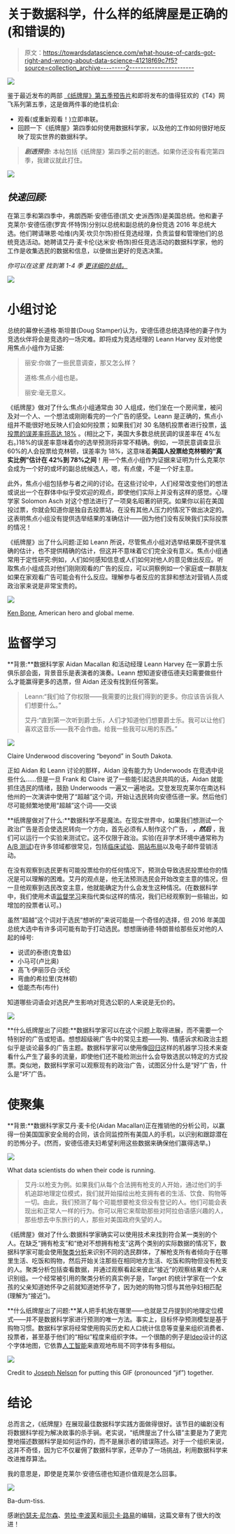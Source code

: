 # 关于数据科学，什么样的纸牌屋是正确的(和错误的)

> 原文：<https://towardsdatascience.com/what-house-of-cards-got-right-and-wrong-about-data-science-41218f69c7f5?source=collection_archive---------2----------------------->

![](img/7118f5ac5b530a7ee5199022eaa9e4e1.png)

鉴于最近发布的两部 [《纸牌屋》第五季预告片](https://www.youtube.com/watch?v=UW8Zyt8SF_U)和即将发布的值得狂欢的《T4》网飞系列第五季，这是做两件事的绝佳机会:

*   观看(或重新观看！)立即串联。
*   回顾一下《纸牌屋》第四季如何使用数据科学家，以及他的工作如何很好地反映了现实世界的数据科学。

> ***剧透预告:*** 本帖包括《纸牌屋》第四季之前的剧透。如果你还没有看完第四季，我建议就此打住。

![](img/70166479115b4a7e798d8405971455d5.png)

## *快速回顾:*

在第三季和第四季中，弗朗西斯·安德伍德(凯文·史派西饰)是美国总统。他和妻子克莱尔·安德伍德(罗宾·怀特饰)分别以总统和副总统的身份竞选 2016 年总统大选。他们聘请琳恩·哈维(内芙·坎贝尔饰)担任竞选经理，负责监督和管理他们的总统竞选活动。她聘请艾丹·麦卡伦(达米安·杨饰)担任竞选活动的数据科学家，他的工作是收集选民的数据和信息，以便做出更好的竞选决策。

*你可以在这里* *找到第 1-4 季* [*更详细的总结。*](http://www.vulture.com/tv/house-of-cards/)

![](img/aa366ffb3f32e45ed60a48e38807492f.png)

# 小组讨论

总统的幕僚长道格·斯坦普(Doug Stamper)认为，安德伍德总统选择他的妻子作为竞选伙伴将会是竞选的一场灾难。即将成为竞选经理的 Leann Harvey 反对他使用焦点小组作为证据:

> 丽安:你做了一些民意调查，那又怎么样？
> 
> 道格:焦点小组也是。
> 
> 丽安:毫无意义。

《纸牌屋》做对了什么:焦点小组通常由 30 人组成，他们坐在一个房间里，被问及对一个人、一个想法或刚刚看完的一个广告的感受。Leann 是正确的，焦点小组并不能很好地反映人们会如何投票；如果我们对 30 名随机投票者进行投票，[该投票的误差率将高达 18%](http://www.dummies.com/education/math/statistics/how-to-calculate-the-margin-of-error-for-a-sample-mean/) 。(相比之下，美国大多数总统民调的误差率在 4%左右。)18%的误差率意味着你的选举预测将非常不精确。例如，一项民意调查显示 60%的人会投票给克林顿，误差率为 18%，这意味着**美国人投票给克林顿的“真实比例”估计在 42%到 78%之间**！用一个焦点小组作为证据来证明为什么克莱尔会成为一个好的或坏的副总统候选人，嗯，有点傻，不是一个好主意。

此外，焦点小组包括参与者之间的讨论。在这些讨论中，人们经常改变他们的想法或说出一个在群体中似乎受欢迎的观点，即使他们实际上并没有这样的感觉。心理学家 Solomon Asch 对这个想法进行了一项臭名昭著的研究。如果你以前在美国投过票，你就会知道你是独自去投票站，在没有其他人压力的情况下做出决定的。这表明焦点小组没有提供选举结果的准确估计——因为他们没有反映我们实际投票的情况！

《纸牌屋》出了什么问题:正如 Leann 所说，尽管焦点小组对选举结果既不提供准确的估计，也不提供精确的估计，但这并不意味着它们完全没有意义。焦点小组通常用于定性研究:例如，人们如何感知信息或人们如何对他人的意见做出反应。听取焦点小组成员对他们刚刚观看的广告的反应，可以洞察例如一个家庭或一群朋友如果在家观看广告可能会有什么反应。理解参与者反应的言辞和想法对营销人员或政治家来说是非常宝贵的。

![](img/6dde337d27a192c4f3786706e62abdd3.png)

[Ken Bone](http://knowyourmeme.com/memes/ken-bone), American hero and global meme.

# 监督学习

**背景:**数据科学家 Aidan Macallan 和活动经理 Leann Harvey 在一家爵士乐俱乐部会面，背景音乐是表演者的演奏。Leann 想知道安德伍德夫妇需要做些什么才能赢得更多的选票，但 Aidan 还没有找到任何答案。

> Leann:“我们给了你权限——我需要的比我们得到的更多。你应该告诉我人们想要什么。”
> 
> 艾丹:“直到第一次听到爵士乐，人们才知道他们想要爵士乐。我可以让他们喜欢这音乐——我不会作曲。给我一些我可以用的东西。”

![](img/1eb8f909a40c6ca5de7407d0412e22a0.png)

Claire Underwood discovering “beyond” in South Dakota.

正如 Aidan 和 Leann 讨论的那样，Aidan 没有能力为 Underwoods 在竞选中说些什么……但是一旦 Frank 和 Claire 说了一些能引起选民共鸣的话，Aidan 就能抓住选民的情绪，鼓励 Underwoods 一遍又一遍地说。艾登发现克莱尔在南达科他州的一次演讲中使用了“超越”这个词，开始让选民转向安德伍德一家。然后他们尽可能频繁地使用“超越”这个词——交谈

**纸牌屋做对了什么:**数据科学不是魔法。在现实世界中，如果我们想测试一个政治广告是否会使选民转向一个方向，首先必须有人制作这个广告， ***，然后*** ，我们可以运行一个实验来测试它。这不仅限于政治。实验(在非学术环境中通常称为 [A/B 测试](https://conversionxl.com/ab-testing-guide/))在许多领域都很常见，包括[临床试验](https://www.nhlbi.nih.gov/studies/clinicaltrials)、[网站布局](https://vwo.com/ab-testing/)以及电子邮件营销活动。

在没有观察到选民更有可能投票给你的任何情况下，预测会导致选民投票给你的情况是可以理解的困难。艾丹的观点是，他无法预测选民会开始改变主意的情况，但一旦他观察到选民改变主意，他就能确定为什么会发生这种情况。(在数据科学中，我们使用术语[监督学习](https://www.quora.com/What-is-the-difference-between-supervised-and-unsupervised-learning-algorithms)来指代类似这样的情况，我们已经观察到一些输出，如增加的投票者认可。)

虽然“超越”这个词对于选民“想听的”来说可能是一个奇怪的选择，但 2016 年美国总统大选中有许多词可能有助于打动选民。想想唐纳德·特朗普给那些反对他的人起的绰号:

*   说谎的泰德(克鲁兹)
*   小马可(卢比奥)
*   高飞·伊丽莎白·沃伦
*   弯曲的希拉里(克林顿)
*   低能杰布(布什)

知道哪些词语会对选民产生影响对竞选公职的人来说是无价的。

![](img/e050d65e14699e01ef570b06516a52aa.png)

**什么纸牌屋出了问题:**数据科学家可以在这个问题上取得进展，而不需要一个特别好的广告或短语。想想超级碗广告中的常见主题——狗、情感诉求和政治主题似乎是谈论最多的广告主题。数据科学家可以使用像[回归](http://www.investopedia.com/terms/r/regression.asp)这样的机器学习技术来查看什么产生了最多的流量，即使他们还不能检测出什么会导致选民以特定的方式投票。类似地，数据科学家可以观察现有的政治广告，试图区分什么是“好”广告，什么是“坏”广告。

# 使聚集

**背景:**数据科学家艾丹·麦卡伦(Aidan Macallan)正在推销他的分析公司，以赢得一份美国国家安全局的合同，该合同监控所有美国人的手机，以识别和跟踪潜在的恐怖分子。(然而，安德伍德夫妇希望利用这些数据来确保他们赢得选举。)

![](img/4fa0b1dc9b2972c52a5d27e997a1c3d6.png)

What data scientists do when their code is running.

> 艾丹:以枪支为例。如果我们从每个合法拥有枪支的人开始，通过他们的手机追踪地理定位模式，我们就开始描绘出枪支拥有者的生活、饮食、购物等一切。由此，我们预测了每个可能想要枪支但没有登记的人。他们可能会表现出和正常人一样的行为。你可以用它来帮助那些对阿拉伯语感兴趣的人，那些想去中东旅行的人，那些对美国政府失望的人。

《纸牌屋》做对了什么:数据科学家确实可以使用技术来找到符合某一类别的个人。在缺乏“拥有枪支”和“绝对不想拥有枪支”这两个类别的实际数据的情况下，数据科学家可能会使用[聚类分析](https://home.deib.polimi.it/matteucc/Clustering/tutorial_html/)来识别不同的选民群体，了解枪支所有者倾向于在哪里生活、吃饭和购物，然后开始关注那些在相同地方生活、吃饭和购物但没有枪支的人。聚类分析包括查看数据，并通过观察看起来彼此“接近”的观察结果或个人来识别组。一个经常被引用的聚类分析的真实例子是，Target 的统计学家在一个女孩的父亲知道她怀孕之前就知道她怀孕了，因为她的购物习惯与其他孕妇相匹配(理解为“接近”)。

**什么纸牌屋出了问题:**某人把手机放在哪里——也就是艾丹提到的地理定位模式——并不是数据科学家进行预测的唯一方法。事实上，目标怀孕预测模型是基于购物习惯。数据科学家将经常使用购买历史和人口统计信息等变量来组织消费者、投票者，甚至基于他们的“相似”程度来组织字体。一个很酷的例子是[Ideo](http://fontmap.ideo.com/)设计的这个字体地图，它依靠[人工智能](https://medium.com/ideo-stories/organizing-the-world-of-fonts-with-ai-7d9e49ff2b25)来直观地布局不同字体有多相似。

![](img/8e40c057cf523eace0ea81346c667a95.png)

Credit to [Joseph Nelson](https://medium.com/u/690e8d667b35?source=post_page-----41218f69c7f5--------------------------------) for putting this GIF (pronounced “jif”) together.

# 结论

总而言之，《纸牌屋》在展现最佳数据科学实践方面做得很好。该节目的编剧没有将数据科学视为解决故事的杀手锏。老实说，“纸牌屋出了什么错”主要是为了更完整地描述数据科学是如何运作的，而不是展示者的错误陈述。对于一个组织来说，这并不奇怪，因为它不仅雇佣了数据科学家，还举办了一场挑战，利用数据科学来改进推荐算法。

我的意思是，即使是克莱尔·安德伍德也知道价值观是怎么回事。

![](img/ba1734d9c9c718452496d1f7c1c82173.png)

Ba-dum-tiss.

感谢[约瑟夫·尼尔森](https://medium.com/@josephofiowa)、[劳拉·李波芙](https://theindex.generalassemb.ly/@laura.leebove)和[丽贝卡·路易](https://theindex.generalassemb.ly/@rebeccalouie)的编辑，这篇文章有了很大的改进！